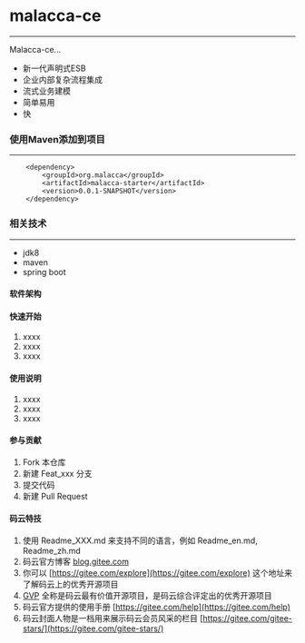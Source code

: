 # malacca-ce

***

Malacca-ce...

- 新一代声明式ESB
- 企业内部复杂流程集成
- 流式业务建模
- 简单易用
- 快

### 使用Maven添加到项目
***
```text
    <dependency>
        <groupId>org.malacca</groupId>
        <artifactId>malacca-starter</artifactId>
        <version>0.0.1-SNAPSHOT</version>
    </dependency>
```

### 相关技术
***
- jdk8
- maven
- spring boot

#### 软件架构

#### 快速开始

1.  xxxx
2.  xxxx
3.  xxxx

#### 使用说明

1.  xxxx
2.  xxxx
3.  xxxx

#### 参与贡献

1.  Fork 本仓库
2.  新建 Feat_xxx 分支
3.  提交代码
4.  新建 Pull Request


#### 码云特技

1.  使用 Readme\_XXX.md 来支持不同的语言，例如 Readme\_en.md, Readme\_zh.md
2.  码云官方博客 [blog.gitee.com](https://blog.gitee.com)
3.  你可以 [https://gitee.com/explore](https://gitee.com/explore) 这个地址来了解码云上的优秀开源项目
4.  [GVP](https://gitee.com/gvp) 全称是码云最有价值开源项目，是码云综合评定出的优秀开源项目
5.  码云官方提供的使用手册 [https://gitee.com/help](https://gitee.com/help)
6.  码云封面人物是一档用来展示码云会员风采的栏目 [https://gitee.com/gitee-stars/](https://gitee.com/gitee-stars/)
